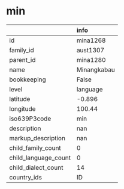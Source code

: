 # min
|                      | info        |
|:---------------------|:------------|
| id                   | mina1268    |
| family_id            | aust1307    |
| parent_id            | mina1280    |
| name                 | Minangkabau |
| bookkeeping          | False       |
| level                | language    |
| latitude             | -0.896      |
| longitude            | 100.44      |
| iso639P3code         | min         |
| description          | nan         |
| markup_description   | nan         |
| child_family_count   | 0           |
| child_language_count | 0           |
| child_dialect_count  | 14          |
| country_ids          | ID          |
